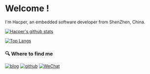 # Welcome !

I'm Hacper, an embedded software developer from ShenZhen, China.

<!--
[![GitHub Streak](https://streak-stats.demolab.com?user=hacperme&locale=zh_Hans)](https://git.io/streak-stats)
-->

[![Hacper's github stats](https://github-readme-stats.vercel.app/api?username=hacperme&count_private=true&show_icons=true&theme=graywhite)](https://github.com/anuraghazra/github-readme-stats)

[![Top Langs](https://github-readme-stats.vercel.app/api/top-langs/?username=hacperme&layout=compact&card_width=470&hide=javascript,Roff)](https://github.com/anuraghazra/github-readme-stats)

<!--
**hacperme/hacperme** is a ✨ _special_ ✨ repository because its `README.md` (this file) appears on your GitHub profile.

Here are some ideas to get you started:

- 🔭 I’m currently working on ...
- 🌱 I’m currently learning ...
- 👯 I’m looking to collaborate on ...
- 🤔 I’m looking for help with ...
- 💬 Ask me about ...
- 📫 How to reach me: ...
- 😄 Pronouns: ...
- ⚡ Fun fact: ...
-->

<h3>🔍 Where to find me</h3>
<p><a href="https://hacperme.com/" target="_blank"><img alt="blog" src="https://img.shields.io/badge/Blog-ffffff.svg?&style=for-the-badge&logo=hugo&logoColor=green" /></a>
<a href="https://github.com/hacperme/" target="_blank"><img alt="github" src="https://img.shields.io/badge/Github-ffffff.svg?&style=for-the-badge&logo=github&logoColor=black" /></a>
<a href="https://cdn.staticaly.com/gh/hacperme/picx_hosting@master/20210507/qrcode_for_gh_b1444a13ac67_258.4g56jp6fs4y0.jpg" target="_blank"><img alt="WeChat" src="https://img.shields.io/badge/WeChat-ffffff.svg?&style=for-the-badge&logo=WeChat&logoColor=green" /></a>
</p>

